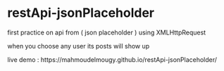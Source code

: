 # restApi-jsonPlaceholder
first practice on api from ( json placeholder ) using XMLHttpRequest 
<p>when you choose any user its posts will show up</p>
<P>live demo :  https://mahmoudelmougy.github.io/restApi-jsonPlaceholder/</P>
